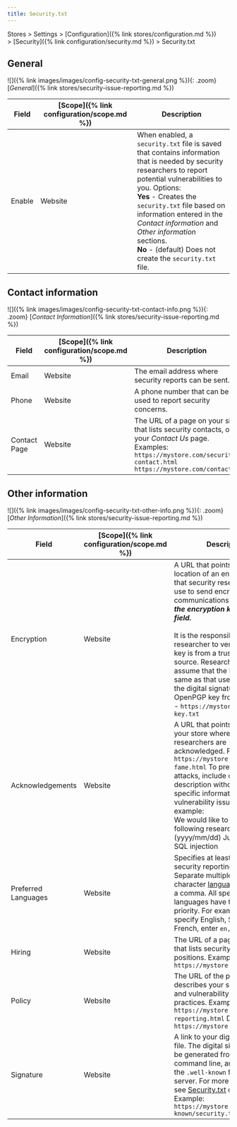 ```yaml
---
title: Security.txt
---
```


Stores > Settings > [Configuration]({% link stores/configuration.md %}) > [Security]({% link configuration/security.md %}) > Security.txt

## General

![]({% link images/images/config-security-txt-general.png %}){: .zoom}
[_General_]({% link stores/security-issue-reporting.md %})

|Field|[Scope]({% link configuration/scope.md %})|Description|
|--- |--- |--- |
|Enable|Website|When enabled, a `security.txt` file is saved that contains information that is needed by security researchers to report potential vulnerabilities to you. Options:<br />**Yes** - Creates the `security.txt` file based on information entered in the _Contact information_ and _Other information_ sections.<br />**No** - (default) Does not create the `security.txt` file.|

## Contact information

![]({% link images/images/config-security-txt-contact-info.png %}){: .zoom}
[_Contact Information_]({% link stores/security-issue-reporting.md %})

|Field|[Scope]({% link configuration/scope.md %})|Description|
|--- |--- |--- |
|Email|Website|The email address where security reports can be sent.|
|Phone|Website|A phone number that can be used to report security concerns.|
|Contact Page|Website|The URL of a page on your site that lists security contacts, or your _Contact Us_ page. Examples: <br/>`https://mystore.com/security-contact.html`<br/>`https://mystore.com/contact/`|

## Other information

![]({% link images/images/config-security-txt-other-info.png %}){: .zoom}
[_Other Information_]({% link stores/security-issue-reporting.md %})

|Field|[Scope]({% link configuration/scope.md %})|Description|
|--- |--- |--- |
|Encryption|Website|A URL that points to the location of an encryption key that security researchers can use to send encrypted communications. _**Do not enter the encryption key in this field.**_ <br/><br/>It is the responsibility of the researcher to verify that the key is from a trustworthy source. Researchers must not assume that the key is the same as that used to generate the digital signature. Example:<br />OpenPGP key from web server - `https://mystore.com/pgp-key.txt`|
|Acknowledgements|Website|A URL that points to a page in your store where security researchers are acknowledged. For example: `https://mystore.com/hall-of-fame.html` To prevent future attacks, include only a general description without revealing specific information about vulnerability issues. For example:<br />We would like to thank the following researchers:<br />(yyyy/mm/dd) Justin Thyme - SQL injection|
|Preferred Languages|Website|Specifies at least one preferred security reporting language. Separate multiple two-character [language codes](https://en.wikipedia.org/wiki/List_of_ISO_639-1_codes) with a comma. All specified languages have the same priority. For example, to specify English, Spanish, and French, enter `en, es, fr`.|
|Hiring|Website|The URL of a page on the site that lists security-related job positions. Example: `https://mystore.com/jobs.html`|
|Policy|Website|The URL of the page that describes your security policy and vulnerability reporting practices.  Example: `https://mystore.com/security-reporting.html` Default: `https://mystore.com/security`|
|Signature|Website| A link to your digital signature file. The digital signature must be generated from the command line, and is saved in the `.well-known` folder on the server. For more information, see [Security.txt](https://github.com/magento/security-package/blob/1.0-develop/Securitytxt/README.md) on GitHub. Example: `https://mystore.com/.well-known/security.txt.sig`|
